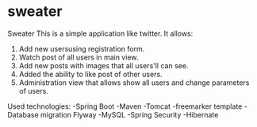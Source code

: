 # sweater
Sweater
This is a simple application like twitter. 
It allows:
1) Add new usersusing registration form.
2) Watch post of all users in main view.
3) Add new posts with images that all users'll can see.
4) Added the ability to like post of other users.
5) Administration view that allows show all users and change parameters of users.

Used technologies:
-Spring Boot
-Maven
-Tomcat
-freemarker template
-Database migration Flyway
-MySQL
-Spring Security
-Hibernate

